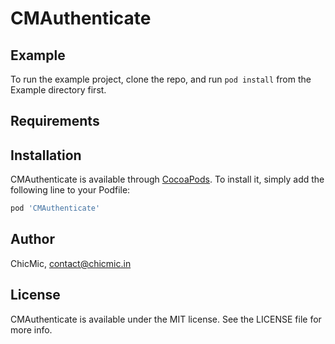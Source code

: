 # CMAuthenticate



## Example

To run the example project, clone the repo, and run `pod install` from the Example directory first.

## Requirements

## Installation

CMAuthenticate is available through [CocoaPods](http://cocoapods.org). To install
it, simply add the following line to your Podfile:

```ruby
pod 'CMAuthenticate'
```

## Author

ChicMic,  contact@chicmic.in

## License

CMAuthenticate is available under the MIT license. See the LICENSE file for more info.

